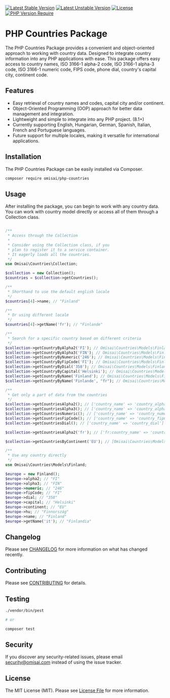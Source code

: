 [![Latest Stable Version](http://poser.pugx.org/omisai/php-countries/v)](https://packagist.org/packages/omisai/php-countries)
[![Latest Unstable Version](http://poser.pugx.org/omisai/php-countries/v/unstable)](https://packagist.org/packages/omisai/php-countries)
[![License](http://poser.pugx.org/omisai/php-countries/license)](https://packagist.org/packages/omisai/php-countries)
[![PHP Version Require](http://poser.pugx.org/omisai/php-countries/require/php)](https://packagist.org/packages/omisai/php-countries)

# PHP Countries Package

The PHP Countries Package provides a convenient and object-oriented approach to working with country data. Designed to integrate country information into any PHP applications with ease. This package offers easy access to country names, ISO 3166-1 alpha-2 code, ISO 3166-1 alpha-3 code, ISO 3166-1 numeric code, FIPS code, phone dial, country's capital city, continent code.

## Features

- Easy retrieval of country names and codes, capital city and/or continent.
- Object-Oriented Programming (OOP) approach for better data management and integration.
- Lightweight and simple to integrate into any PHP project. (8.1+)
- Currently supporting English, Hungarian, German, Spanish, Italian, French and Portuguese languages.
- Future support for multiple locales, making it versatile for international applications.

## Installation

The PHP Countries Package can be easily installed via Composer.

```bash
composer require omisai/php-countries
```

## Usage

After installing the package, you can begin to work with any country data. You can work with country model directly or access all of them through a Collection class.

```php

/**
 * Access through the Collection
 *
 * Consider using the Collection class, if you
 * plan to register it to a service container.
 * It eagerly loads all the countries.
 */
use Omisai\Countries\Collection;

$collection = new Collection();
$countries = $collection->getCountries();

/**
 * Shorthand to use the default english locale
 */
$countries[4]->name; // "Finland"

/**
 * Or using different locale
 */
$countries[4]->getName('fr'); // "Finlande"

/**
 * Search for a specific country based on different criteria
 */
$collection->getCountryByAlpha2('FI'); // Omisai\Countries\Models\Finland
$collection->getCountryByAlpha3('FIN'); // Omisai\Countries\Models\Finland
$collection->getCountryByNumeric('246'); // Omisai\Countries\Models\Finland
$collection->getCountryByFipCode('FI'); // Omisai\Countries\Models\Finland
$collection->getCountryByDial('358'); // Omisai\Countries\Models\Finland
$collection->getCountryByCapital('Helsinki'); // Omisai\Countries\Models\Finland
$collection->getCountryByName('Finland'); // Omisai\Countries\Models\Finland
$collection->getCountryByName('Finlande', "fr"); // Omisai\Countries\Models\Finland

/**
 * Get only a part of data from the countries
 */
$collection->getCountriesAlpha2(); // ['country_name' => 'country_alpha2']
$collection->getCountriesAlpha3(); // ['country_name' => 'country_alpha3']
$collection->getCountriesNumeric(); // ['country_name' => 'country_numeric']
$collection->getCountriesFipCode(); // ['country_name' => 'country_fipCode']
$collection->getCountriesDial(); // ['country_name' => 'country_dial']

$collection->getCountriesAlpha2('fr'); // ['fr:country_name' => 'country_alpha2'] -> ['Finlande' => 'FI']

$collection->getCountriesByContinent('EU'); // [Omisai\Countries\Models\Finland, Omisai\Countries\Models\Hungary, ...]

/**
 * Use any country directly
 */
use Omisai\Countries\Models\Finland;

$europe = new Finland();
$europe->alpha2; // "FI"
$europe->alpha3; // "FIN"
$europe->numeric; // "246"
$europe->fipCode; // "FI"
$europe->dial; // "358"
$europe->capital; // "Helsinki"
$europe->continent; // "EU"
$europe->hu; // "Finnország"
$europe->name; // "Finland"
$europe->getName('it'); // "Finlandia"

```

## Changelog

Please see [CHANGELOG](CHANGELOG.md) for more information on what has changed recently.

## Contributing

Please see [CONTRIBUTING](CONTRIBUTING.md) for details.

## Testing

```bash
./vendor/bin/pest

# or

composer test
```


## Security

If you discover any security-related issues, please email [security@omisai.com](mailto:security@omisai.com) instead of using the issue tracker.


## License

The MIT License (MIT). Please see [License File](LICENSE.md) for more information.